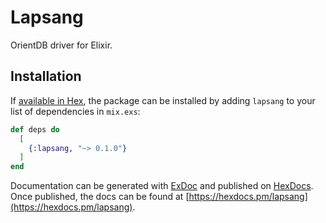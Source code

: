 # Lapsang

OrientDB driver for Elixir.

## Installation

If [available in Hex](https://hex.pm/docs/publish), the package can be installed
by adding `lapsang` to your list of dependencies in `mix.exs`:

```elixir
def deps do
  [
    {:lapsang, "~> 0.1.0"}
  ]
end
```

Documentation can be generated with [ExDoc](https://github.com/elixir-lang/ex_doc)
and published on [HexDocs](https://hexdocs.pm). Once published, the docs can
be found at [https://hexdocs.pm/lapsang](https://hexdocs.pm/lapsang).
